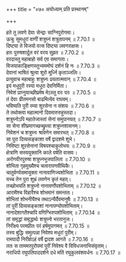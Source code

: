+++
title = "०७० अयोध्याम् प्रति प्रस्थानम्"

+++


  
हते तु लवणे देवाः सेन्द्राः साग्निपुरोगमाः।  
ऊचुः सुमधुरां वाणीं शत्रुघ्नं शत्रुतापनम् ॥ 7.70.1 ॥   
दिष्ट्या ते विजयो वत्स दिष्ट्या लवणराक्षसः।  
हतः पुरुषशार्दूल वरं वरय सुव्रत ॥ 7.70.2 ॥   
वरदास्तु महाबाहो सर्व एव समागताः।  
विजयाकाङ्क्षिणस्तुभ्यममोघं दर्शनं हि नः ॥ 7.70.3 ॥   
देवानां भाषितं श्रुत्वा शूरो मूर्ध्नि कृताञ्जलिः।  
प्रत्युवाच महाबाहुः शत्रुघ्नः प्रयतात्मवान् ॥ 7.70.4 ॥   
इयं मधुपुरी रस्या मधुरा देवनिर्मिता।  
निवेशं प्राप्नुयाच्छीघ्रमेष मेऽस्तु वरः परः ॥ 7.70.5 ॥   
तं देवाः प्रीतमनसो बाढमित्येव राघवम्।  
भविष्यति पुरी रम्या शूरसेना न संशयः ॥ 7.70.6 ॥   
ते तथोक्त्वा महात्मानो दिवमारुरुहुस्तदा।  
शत्रुघ्नोऽपि महातेजास्तां सेनां समुपानयत् ॥ 7.70.7 ॥   
सा सेना शीघ्रमागच्छच्छ्रुत्वा शत्रुघ्नशासनम्।  
निवेशनं च शत्रुघ्नः श्रावणेन समारभत् ॥ 7.70.8 ॥   
सा पुरा दिव्यसङ्काशा वर्षे द्वादशमे शुभे।  
निविष्टा शूरसेनानां विषयश्चाकुतोभयः ॥ 7.70.9 ॥   
क्षेत्राणि सस्ययुक्तानि काले वर्षति वासवः।  
अरोगवीरपुरुषा शत्रुघ्नभुजपालिता ॥ 7.70.10 ॥   
शोभिता गृहमुख्यैश्च चत्वरापणवीथिकैः।  
चातुर्वर्ण्यसमायुक्ता नानावाणिज्यशोभिता ॥ 7.70.11 ॥   
यच्च तेन पुरा शुभ्रं लवणेन कृतं महत्।  
तच्छोभयति शत्रुघ्नो नानावर्णोपशोभिताम् ॥ 7.70.12 ॥   
आरामैश्च विहारैश्च शोभमानं समन्ततः।  
शोभितां शोभनीयैश्च तथाऽन्यैर्दैवमानुषैः ॥ 7.70.13 ॥   
तां पुरीं दिव्यसङ्काशां नानापण्योपशोभिताम्।  
नानादेशागतैश्चापि वणिग्भिरुपशोभिताम् ॥ 7.70.14 ॥   
तां समृद्धां समृद्धार्थः शत्रुघ्नो भरतानुजः।  
निरीक्ष्य परमप्रीतः परं हर्षमुपागमत् ॥ 7.70.15 ॥   
तस्य बुद्धिः समुत्पन्ना निवेश्य मधुरां पुरीम्।  
रामपादौ निरीक्षेऽहं वर्षे द्वादश आगते ॥ 7.70.16 ॥   
ततः स ताममरपुरोपमां पुरीं निवेश्य वै विविधजनाभिसंवृताम्।  
नराधिपो रघुपतिपाददर्शने दधे मतिं रघुकुलवंशवर्धनः ॥ 7.70.17 ॥   
